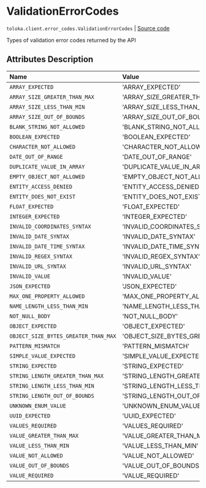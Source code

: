# ValidationErrorCodes
`toloka.client.error_codes.ValidationErrorCodes` | [Source code](https://github.com/Toloka/toloka-kit/blob/v0.1.25/src/client/error_codes.py#L95)

Types of validation error codes returned by the API

## Attributes Description

| Name | Value | Description |
| :------| :-----------| :----------| 
`ARRAY_EXPECTED`|'ARRAY_EXPECTED'|<p></p>
`ARRAY_SIZE_GREATER_THAN_MAX`|'ARRAY_SIZE_GREATER_THAN_MAX'|<p></p>
`ARRAY_SIZE_LESS_THAN_MIN`|'ARRAY_SIZE_LESS_THAN_MIN'|<p></p>
`ARRAY_SIZE_OUT_OF_BOUNDS`|'ARRAY_SIZE_OUT_OF_BOUNDS'|<p></p>
`BLANK_STRING_NOT_ALLOWED`|'BLANK_STRING_NOT_ALLOWED'|<p></p>
`BOOLEAN_EXPECTED`|'BOOLEAN_EXPECTED'|<p></p>
`CHARACTER_NOT_ALLOWED`|'CHARACTER_NOT_ALLOWED'|<p></p>
`DATE_OUT_OF_RANGE`|'DATE_OUT_OF_RANGE'|<p></p>
`DUPLICATE_VALUE_IN_ARRAY`|'DUPLICATE_VALUE_IN_ARRAY'|<p></p>
`EMPTY_OBJECT_NOT_ALLOWED`|'EMPTY_OBJECT_NOT_ALLOWED'|<p></p>
`ENTITY_ACCESS_DENIED`|'ENTITY_ACCESS_DENIED'|<p></p>
`ENTITY_DOES_NOT_EXIST`|'ENTITY_DOES_NOT_EXIST'|<p></p>
`FLOAT_EXPECTED`|'FLOAT_EXPECTED'|<p></p>
`INTEGER_EXPECTED`|'INTEGER_EXPECTED'|<p></p>
`INVALID_COORDINATES_SYNTAX`|'INVALID_COORDINATES_SYNTAX'|<p></p>
`INVALID_DATE_SYNTAX`|'INVALID_DATE_SYNTAX'|<p></p>
`INVALID_DATE_TIME_SYNTAX`|'INVALID_DATE_TIME_SYNTAX'|<p></p>
`INVALID_REGEX_SYNTAX`|'INVALID_REGEX_SYNTAX'|<p></p>
`INVALID_URL_SYNTAX`|'INVALID_URL_SYNTAX'|<p></p>
`INVALID_VALUE`|'INVALID_VALUE'|<p></p>
`JSON_EXPECTED`|'JSON_EXPECTED'|<p></p>
`MAX_ONE_PROPERTY_ALLOWED`|'MAX_ONE_PROPERTY_ALLOWED'|<p></p>
`NAME_LENGTH_LESS_THAN_MIN`|'NAME_LENGTH_LESS_THAN_MIN'|<p></p>
`NOT_NULL_BODY`|'NOT_NULL_BODY'|<p></p>
`OBJECT_EXPECTED`|'OBJECT_EXPECTED'|<p></p>
`OBJECT_SIZE_BYTES_GREATER_THAN_MAX`|'OBJECT_SIZE_BYTES_GREATER_THAN_MAX'|<p></p>
`PATTERN_MISMATCH`|'PATTERN_MISMATCH'|<p></p>
`SIMPLE_VALUE_EXPECTED`|'SIMPLE_VALUE_EXPECTED'|<p></p>
`STRING_EXPECTED`|'STRING_EXPECTED'|<p></p>
`STRING_LENGTH_GREATER_THAN_MAX`|'STRING_LENGTH_GREATER_THAN_MAX'|<p></p>
`STRING_LENGTH_LESS_THAN_MIN`|'STRING_LENGTH_LESS_THAN_MIN'|<p></p>
`STRING_LENGTH_OUT_OF_BOUNDS`|'STRING_LENGTH_OUT_OF_BOUNDS'|<p></p>
`UNKNOWN_ENUM_VALUE`|'UNKNOWN_ENUM_VALUE'|<p></p>
`UUID_EXPECTED`|'UUID_EXPECTED'|<p></p>
`VALUES_REQUIRED`|'VALUES_REQUIRED'|<p></p>
`VALUE_GREATER_THAN_MAX`|'VALUE_GREATER_THAN_MAX'|<p></p>
`VALUE_LESS_THAN_MIN`|'VALUE_LESS_THAN_MIN'|<p></p>
`VALUE_NOT_ALLOWED`|'VALUE_NOT_ALLOWED'|<p></p>
`VALUE_OUT_OF_BOUNDS`|'VALUE_OUT_OF_BOUNDS'|<p></p>
`VALUE_REQUIRED`|'VALUE_REQUIRED'|<p></p>
